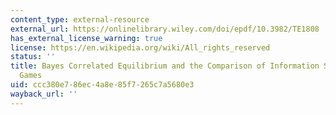 ```yaml
---
content_type: external-resource
external_url: https://onlinelibrary.wiley.com/doi/epdf/10.3982/TE1808
has_external_license_warning: true
license: https://en.wikipedia.org/wiki/All_rights_reserved
status: ''
title: Bayes Correlated Equilibrium and the Comparison of Information Structures in
  Games
uid: ccc380e7-86ec-4a8e-85f7-265c7a5680e3
wayback_url: ''
---
```

